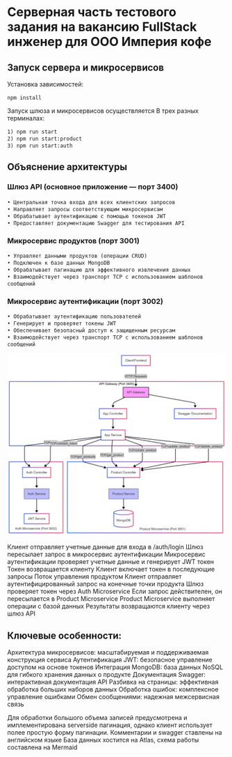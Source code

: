 # Серверная часть тестового задания на вакансию FullStack инженер для ООО Империя кофе

## Запуск сервера и микросервисов
Установка зависимостей:
```
npm install
```
Запуск шлюза и микросервисов осуществляется В трех разных терминалах:
```
1) npm run start
2) npm run start:product
3) npm run start:auth
```

## Объяснение архитектуры

### Шлюз API (основное приложение — порт 3400)

    • Центральная точка входа для всех клиентских запросов
    • Направляет запросы соответствующим микросервисам
    • Обрабатывает аутентификацию с помощью токенов JWT
    • Предоставляет документацию Swagger для тестирования API
      
### Микросервис продуктов (порт 3001)

    • Управляет данными продуктов (операции CRUD)
    • Подключен к базе данных MongoDB
    • Обрабатывает пагинацию для эффективного извлечения данных
    • Взаимодействует через транспорт TCP с использованием шаблонов сообщений
      
### Микросервис аутентификации (порт 3002)

    • Обрабатывает аутентификацию пользователей
    • Генерирует и проверяет токены JWT
    • Обеспечивает безопасный доступ к защищенным ресурсам
    • Взаимодействует через транспорт TCP с использованием шаблонов сообщений

![Диаграмма работы сервера](/diagram.png)

Клиент отправляет учетные данные для входа в /auth/login
Шлюз пересылает запрос в микросервис аутентификации
Микросервис аутентификации проверяет учетные данные и генерирует JWT токен
Токен возвращается клиенту
Клиент включает токен в последующие запросы
Поток управления продуктом
Клиент отправляет аутентифицированный запрос на конечные точки продукта
Шлюз проверяет токен через Auth Microservice
Если запрос действителен, он пересылается в Product Microservice
Product Microservice выполняет операции с базой данных
Результаты возвращаются клиенту через  шлюз
 API

## Ключевые особенности:

Архитектура микросервисов: масштабируемая и поддерживаемая конструкция сервиса
Аутентификация JWT: безопасное управление доступом на основе токенов
Интеграция MongoDB: база данных NoSQL для гибкого хранения данных о продукте
Документация Swagger: интерактивная документация API
Разбивка на страницы: эффективная обработка больших наборов данных
Обработка ошибок: комплексное управление ошибками
Обмен сообщениями: надежная межсервисная связь

Для обработки большого объема записей предусмотрена и имплементирована serverside пагинация, однако клиент использует полее простую форму пагинации. 
Комментарии и swagger ставлены на английском языке
База данных хостится на Atlas, схема работы составлена на Mermaid

